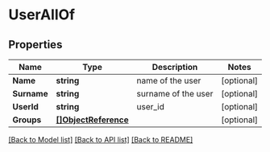 # UserAllOf

## Properties

Name | Type | Description | Notes
------------ | ------------- | ------------- | -------------
**Name** | **string** | name of the user | [optional] 
**Surname** | **string** | surname of the user | [optional] 
**UserId** | **string** | user_id | [optional] 
**Groups** | [**[]ObjectReference**](ObjectReference.md) |  | [optional] 

[[Back to Model list]](../README.md#documentation-for-models) [[Back to API list]](../README.md#documentation-for-api-endpoints) [[Back to README]](../README.md)


